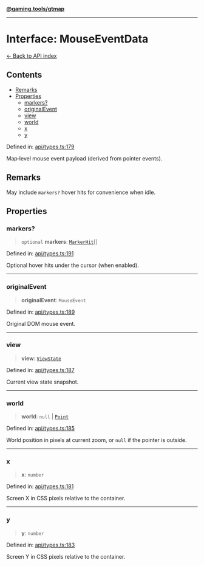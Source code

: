 [**@gaming.tools/gtmap**](README.md)

***

# Interface: MouseEventData

[← Back to API index](./README.md)

## Contents

- [Remarks](#remarks)
- [Properties](#properties)
  - [markers?](#markers)
  - [originalEvent](#originalevent)
  - [view](#view)
  - [world](#world)
  - [x](#x)
  - [y](#y)

Defined in: [api/types.ts:179](https://github.com/gamingtools/gt-map/blob/158dafcef9898e0f3f71a5a95a93f4449df181ba/packages/gtmap/src/api/types.ts#L179)

Map‑level mouse event payload (derived from pointer events).

## Remarks

May include `markers?` hover hits for convenience when idle.

## Properties

### markers?

> `optional` **markers**: [`MarkerHit`](Interface.MarkerHit.md)[]

Defined in: [api/types.ts:191](https://github.com/gamingtools/gt-map/blob/158dafcef9898e0f3f71a5a95a93f4449df181ba/packages/gtmap/src/api/types.ts#L191)

Optional hover hits under the cursor (when enabled).

***

### originalEvent

> **originalEvent**: `MouseEvent`

Defined in: [api/types.ts:189](https://github.com/gamingtools/gt-map/blob/158dafcef9898e0f3f71a5a95a93f4449df181ba/packages/gtmap/src/api/types.ts#L189)

Original DOM mouse event.

***

### view

> **view**: [`ViewState`](Interface.ViewState.md)

Defined in: [api/types.ts:187](https://github.com/gamingtools/gt-map/blob/158dafcef9898e0f3f71a5a95a93f4449df181ba/packages/gtmap/src/api/types.ts#L187)

Current view state snapshot.

***

### world

> **world**: `null` \| [`Point`](TypeAlias.Point.md)

Defined in: [api/types.ts:185](https://github.com/gamingtools/gt-map/blob/158dafcef9898e0f3f71a5a95a93f4449df181ba/packages/gtmap/src/api/types.ts#L185)

World position in pixels at current zoom, or `null` if the pointer is outside.

***

### x

> **x**: `number`

Defined in: [api/types.ts:181](https://github.com/gamingtools/gt-map/blob/158dafcef9898e0f3f71a5a95a93f4449df181ba/packages/gtmap/src/api/types.ts#L181)

Screen X in CSS pixels relative to the container.

***

### y

> **y**: `number`

Defined in: [api/types.ts:183](https://github.com/gamingtools/gt-map/blob/158dafcef9898e0f3f71a5a95a93f4449df181ba/packages/gtmap/src/api/types.ts#L183)

Screen Y in CSS pixels relative to the container.
